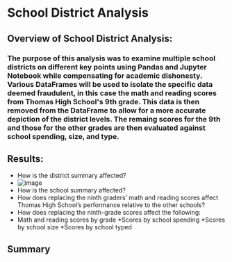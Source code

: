 # School District Analysis

## Overview of School District Analysis:
### The purpose of this analysis was to examine multiple school districts on different key points using Pandas and Jupyter Notebook while compensating for academic dishonesty. Various DataFrames will be used to isolate the specific data deemed fraudulent, in this case the math and reading scores from Thomas High School's 9th grade. This data is then removed from the DataFrame to allow for a more accurate depiction of the district levels. The remaing scores for the 9th and those for the other grades are then evaluated against school spending, size, and type.

## Results:
   * How is the district summary affected? 
   * ![image](http://localhost:8888/notebooks/PyCitySchools_Challenge_testing.ipynb#:~:text=Out%5B196%5D%3A-,Total%20Schools,65.9,-School%20Summary)
   * How is the school summary affected?
   * How does replacing the ninth graders’ math and reading scores affect Thomas High School’s performance relative to the other schools?
   * How does replacing the ninth-grade scores affect the following:
   * Math and reading scores by grade
   *Scores by school spending
   *Scores by school size
   *Scores by school typed



## Summary
